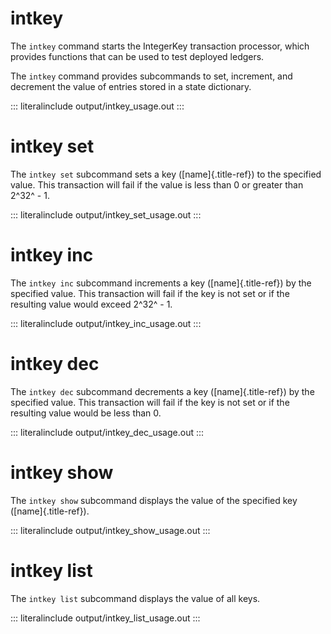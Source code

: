 # intkey

The `intkey` command starts the IntegerKey transaction processor, which
provides functions that can be used to test deployed ledgers.

The `intkey` command provides subcommands to set, increment, and
decrement the value of entries stored in a state dictionary.

::: literalinclude
output/intkey_usage.out
:::

# intkey set

<!--
     Copyright 2017 Intel Corporation

     Licensed under the Apache License, Version 2.0 (the "License");
     you may not use this file except in compliance with the License.
     You may obtain a copy of the License at

         http://www.apache.org/licenses/LICENSE-2.0

     Unless required by applicable law or agreed to in writing, software
     distributed under the License is distributed on an "AS IS" BASIS,
     WITHOUT WARRANTIES OR CONDITIONS OF ANY KIND, either express or implied.
     See the License for the specific language governing permissions and
     limitations under the License.

  Licensed under Creative Commons Attribution 4.0 International License
  https://creativecommons.org/licenses/by/4.0/
-->

The `intkey set` subcommand sets a key ([name]{.title-ref}) to the
specified value. This transaction will fail if the value is less than 0
or greater than 2^32^ - 1.

::: literalinclude
output/intkey_set_usage.out
:::

# intkey inc

The `intkey inc` subcommand increments a key ([name]{.title-ref}) by the
specified value. This transaction will fail if the key is not set or if
the resulting value would exceed 2^32^ - 1.

::: literalinclude
output/intkey_inc_usage.out
:::

# intkey dec

The `intkey dec` subcommand decrements a key ([name]{.title-ref}) by the
specified value. This transaction will fail if the key is not set or if
the resulting value would be less than 0.

::: literalinclude
output/intkey_dec_usage.out
:::

# intkey show

The `intkey show` subcommand displays the value of the specified key
([name]{.title-ref}).

::: literalinclude
output/intkey_show_usage.out
:::

# intkey list

The `intkey list` subcommand displays the value of all keys.

::: literalinclude
output/intkey_list_usage.out
:::
